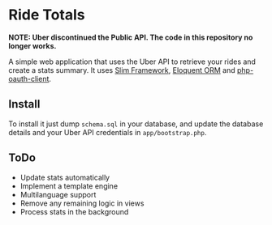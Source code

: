 # Ride Totals
**NOTE: Uber discontinued the Public API. The code in this repository no longer works.**

A simple web application that uses the Uber API to retrieve your rides and create a stats summary. It uses [Slim Framework](http://www.slimframework.com/), [Eloquent ORM](https://github.com/illuminate/database) and [php-oauth-client](https://github.com/fkooman/php-oauth-client).

## Install
To install it just dump `schema.sql` in your database, and update the database details and your Uber API credentials in `app/bootstrap.php`.

## ToDo
* Update stats automatically
* Implement a template engine
* Multilanguage support
* Remove any remaining logic in views
* Process stats in the background